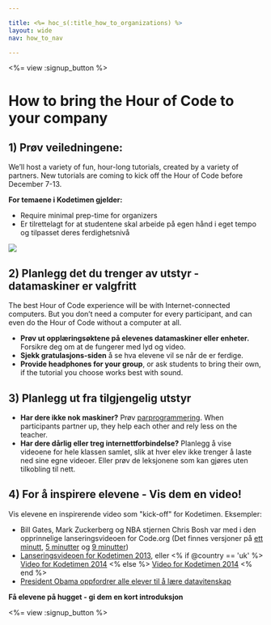 ```yaml
---

title: <%= hoc_s(:title_how_to_organizations) %>
layout: wide
nav: how_to_nav

---
```


<%= view :signup_button %>

# How to bring the Hour of Code to your company

## 1) Prøv veiledningene:

We’ll host a variety of fun, hour-long tutorials, created by a variety of partners. New tutorials are coming to kick off the Hour of Code before December 7-13.

**For temaene i Kodetimen gjelder:**

  * Require minimal prep-time for organizers
  * Er tilrettelagt for at studentene skal arbeide på egen hånd i eget tempo og tilpasset deres ferdighetsnivå

[![](<%= resolve_url('https://code.org/images/tutorials.png') %>)](<%= resolve_url('https://code.org/learn') %>)

## 2) Planlegg det du trenger av utstyr - datamaskiner er valgfritt

The best Hour of Code experience will be with Internet-connected computers. But you don’t need a computer for every participant, and can even do the Hour of Code without a computer at all.

  * **Prøv ut opplæringsøktene på elevenes datamaskiner eller enheter.** Forsikre deg om at de fungerer med lyd og video.
  * **Sjekk gratulasjons-siden** å se hva elevene vil se når de er ferdige. 
  * **Provide headphones for your group**, or ask students to bring their own, if the tutorial you choose works best with sound.

## 3) Planlegg ut fra tilgjengelig utstyr

  * **Har dere ikke nok maskiner?** Prøv [parprogrammering](http://www.ncwit.org/resources/pair-programming-box-power-collaborative-learning). When participants partner up, they help each other and rely less on the teacher.
  * **Har dere dårlig eller treg internettforbindelse?** Planlegg å vise videoene for hele klassen samlet, slik at hver elev ikke trenger å laste ned sine egne videoer. Eller prøv de leksjonene som kan gjøres uten tilkobling til nett.

## 4) For å inspirere elevene - Vis dem en video!

Vis elevene en inspirerende video som "kick-off" for Kodetimen. Eksempler:

  * Bill Gates, Mark Zuckerberg og NBA stjernen Chris Bosh var med i den opprinnelige lanseringsvideoen for Code.org (Det finnes versjoner på [ett minutt](https://www.youtube.com/watch?v=qYZF6oIZtfc), [5 minutter](https://www.youtube.com/watch?v=nKIu9yen5nc) og [9 minutter](https://www.youtube.com/watch?v=dU1xS07N-FA))
  * [Lanseringsvideoen for Kodetimen 2013](https://www.youtube.com/watch?v=FC5FbmsH4fw), eller <% if @country == 'uk' %> [Video for Kodetimen 2014](https://www.youtube.com/watch?v=96B5-JGA9EQ) <% else %> [Video for Kodetimen 2014](https://www.youtube.com/watch?v=rH7AjDMz_dc&index=2&list=PLzdnOPI1iJNe1WmdkMG-Ca8cLQpdEAL7Q) <% end %>
  * [President Obama oppfordrer alle elever til å lære datavitenskap](https://www.youtube.com/watch?v=6XvmhE1J9PY)

**Få elevene på hugget - gi dem en kort introduksjon**

<%= view :signup_button %>